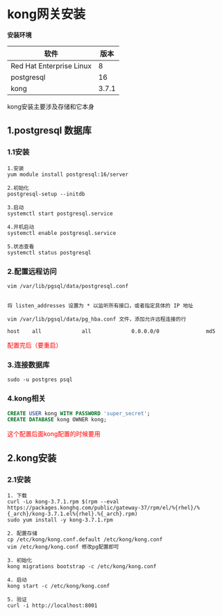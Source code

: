 # kong网关安装

**安装环境**

| 软件                       | 版本    |
|--------------------------|-------|
| Red Hat Enterprise Linux | 8     |
| postgresql               | 16    |
| kong                     | 3.7.1 |

kong安装主要涉及存储和它本身

## 1.postgresql 数据库

### 1.1安装
```shell
1.安装
yum module install postgresql:16/server

2.初始化
postgresql-setup --initdb

3.启动
systemctl start postgresql.service

4.开机启动
systemctl enable postgresql.service

5.状态查看
systemctl status postgresql
```

### 2.配置远程访问
```shell
vim /var/lib/pgsql/data/postgresql.conf


将 listen_addresses 设置为 * 以监听所有接口，或者指定具体的 IP 地址
```
```shell
vim /var/lib/pgsql/data/pg_hba.conf 文件，添加允许远程连接的行

host    all             all             0.0.0.0/0               md5

```

<span  style="color: red;">配置完后（要重启）</span>


### 3.连接数据库
```shell
sudo -u postgres psql
```

### 4.kong相关
```sql
CREATE USER kong WITH PASSWORD 'super_secret'; 
CREATE DATABASE kong OWNER kong;
```
<span  style="color: red;">这个配置后面kong配置的时候要用</span>

## 2.kong安装

### 2.1安装
```shell
1. 下载
curl -Lo kong-3.7.1.rpm $(rpm --eval https://packages.konghq.com/public/gateway-37/rpm/el/%{rhel}/%{_arch}/kong-3.7.1.el%{rhel}.%{_arch}.rpm)
sudo yum install -y kong-3.7.1.rpm

2. 配置存储
cp /etc/kong/kong.conf.default /etc/kong/kong.conf
vim /etc/kong/kong.conf 修改pg配置即可

3. 初始化
kong migrations bootstrap -c /etc/kong/kong.conf

4. 启动
kong start -c /etc/kong/kong.conf

5. 验证
curl -i http://localhost:8001

```
